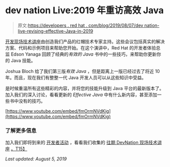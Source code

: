 # dev nation Live:2019 年重访高效 Java

> 原文:[https://developers . red hat . com/blog/2019/08/07/dev nation-live-revising-effective-Java-in-2019](https://developers.redhat.com/blog/2019/08/07/devnation-live-revisiting-effective-java-in-2019)

[开发现场技术讲座](https://developers.redhat.com/devnation/)由创造我们产品的红帽技术专家主持。这些会议包括真实的解决方案、代码和示例项目来帮助您开始。在这个演讲中，Red Hat 的开发者体验总监 Edson Yanaga 回顾了经典的*有效的 Java* 书中的一些技巧，来帮助你更新你的 Java 技能。

Joshua Bloch 给了我们第三版*有效 Java* ，但是距离上一版已经过去了将近 10 年。而且，现在我们有整整一代 Java 开发人员可以从这些知识中受益。

是时候重温所有这些精彩的内容，并将您的技能升级到 Java 平台的最新版本了。加入我们的深入讨论，看看更新的 *Effective Java* 中有什么新内容，甚至添加一些书中没有的技巧。

[https://www.youtube.com/embed/fmOrmNVdKig](https://www.youtube.com/embed/fmOrmNVdKig)

### **了解更多信息**

加入我们即将到来的 [开发者活动](https://developers.redhat.com/events/) ，看看我们收集的 [往期 DevNation 现场技术讲座](https://developers.redhat.com/devnation/?page=0) [。T15】](https://developers.redhat.com/events/)

*Last updated: August 5, 2019*